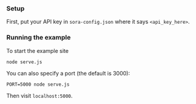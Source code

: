 ### Setup
First, put your API key in `sora-config.json` where it says `<api_key_here>`.

### Running the example
To start the example site
```
node serve.js
```
You can also specify a port (the default is 3000):
```
PORT=5000 node serve.js
```
Then visit `localhost:5000`.
